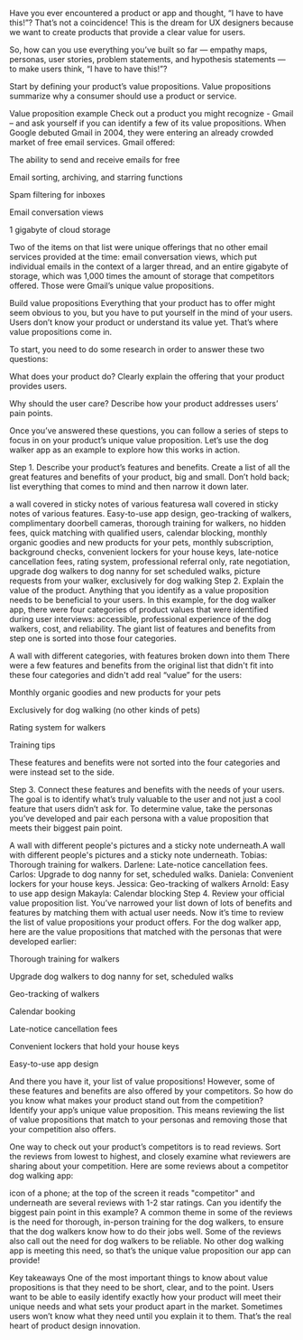 Have you ever encountered a product or app and thought, “I have to have this!”? That’s not a coincidence! This is the dream for UX designers because we want to create products that provide a clear value for users. 

So, how can you use everything you’ve built so far — empathy maps, personas, user stories, problem statements, and hypothesis statements — to make users think, “I have to have this!”? 

Start by defining your product’s value propositions. Value propositions summarize why a consumer should use a product or service. 

Value proposition example
Check out a product you might recognize - Gmail – and ask yourself if you can identify a few of its value propositions. When Google debuted Gmail in 2004, they were entering an already crowded market of free email services. Gmail offered: 

The ability to send and receive emails for free

Email sorting, archiving, and starring functions

Spam filtering for inboxes

Email conversation views

1 gigabyte of cloud storage

Two of the items on that list were unique offerings that no other email services provided at the time: email conversation views, which put individual emails in the context of a larger thread, and an entire gigabyte of storage, which was 1,000 times the amount of storage that competitors offered. Those were Gmail’s unique value propositions. 

Build value propositions
Everything that your product has to offer might seem obvious to you, but you have to put yourself in the mind of your users. Users don’t know your product or understand its value yet. That’s where value propositions come in. 

To start, you need to do some research in order to answer these two questions:

What does your product do? Clearly explain the offering that your product provides users. 

Why should the user care? Describe how your product addresses users’ pain points.

Once you’ve answered these questions, you can follow a series of steps to focus in on your product’s unique value proposition. Let’s use the dog walker app as an example to explore how this works in action.

Step 1. Describe your product’s features and benefits. Create a list of all the great features and benefits of your product, big and small. Don’t hold back; list everything that comes to mind and then narrow it down later.

a wall covered in sticky notes of various featuresa wall covered in sticky notes of various features. Easy-to-use app design, geo-tracking of walkers, complimentary doorbell cameras, thorough training for walkers, no hidden fees, quick matching with qualified users, calendar blocking, monthly organic goodies and new products for your pets, monthly subscription, background checks, convenient lockers for your house keys, late-notice cancellation fees, rating system, professional referral only, rate negotiation, upgrade dog walkers to dog nanny for set scheduled walks, picture requests from your walker, exclusively for dog walking
Step 2. Explain the value of the product. Anything that you identify as a value proposition needs to be beneficial to your users. In this example, for the dog walker app, there were four categories of product values that were identified during user interviews: accessible, professional experience of the dog walkers, cost, and reliability. The giant list of features and benefits from step one is sorted into those four categories.

A wall with different categories, with features broken down into them
There were a few features and benefits from the original list that didn't fit into these four categories and didn't add real “value” for the users: 

Monthly organic goodies and new products for your pets

Exclusively for dog walking (no other kinds of pets)

Rating system for walkers

Training tips

These features and benefits were not sorted into the four categories and were instead set to the side. 

Step 3. Connect these features and benefits with the needs of your users. The goal is to identify what’s truly valuable to the user and not just a cool feature that users didn’t ask for. To determine value, take the personas you’ve developed and pair each persona with a value proposition that meets their biggest pain point.

A wall with different people's pictures and a sticky note underneath.A wall with different people's pictures and a sticky note underneath.
Tobias: Thorough training for walkers.
Darlene: Late-notice cancellation fees.
Carlos: Upgrade to dog nanny for set, scheduled walks.
Daniela: Convenient lockers for your house keys.
Jessica: Geo-tracking of walkers
Arnold: Easy to use app design
Makayla: Calendar blocking
Step 4. Review your official value proposition list. You’ve narrowed your list down of lots of benefits and features by matching them with actual user needs. Now it’s time to review the list of value propositions your product offers. For the dog walker app, here are the value propositions that matched with the personas that were developed earlier: 

Thorough training for walkers

Upgrade dog walkers to dog nanny for set, scheduled walks

Geo-tracking of walkers 

Calendar booking

Late-notice cancellation fees

Convenient lockers that hold your house keys 

Easy-to-use app design 

And there you have it, your list of value propositions! However, some of these features and benefits are also offered by your competitors. So how do you know what makes your product stand out from the competition? Identify your app’s unique value proposition. This means reviewing the list of value propositions that match to your personas and removing those that your competition also offers. 

One way to check out your product’s competitors is to read reviews. Sort the reviews from lowest to highest, and closely examine what reviewers are sharing about your competition. Here are some reviews about a competitor dog walking app:

icon of a phone; at the top of the screen it reads "competitor" and underneath are several reviews with 1-2 star ratings. 
Can you identify the biggest pain point in this example? A common theme in some of the reviews is the need for thorough, in-person training for the dog walkers, to ensure that the dog walkers know how to do their jobs well. Some of the reviews also call out the need for dog walkers to be reliable. No other dog walking app is meeting this need, so that’s the unique value proposition our app can provide!

Key takeaways
One of the most important things to know about value propositions is that they need to be short, clear, and to the point. Users want to be able to easily identify exactly how your product will meet their unique needs and what sets your product apart in the market. Sometimes users won’t know what they need until you explain it to them. That’s the real heart of product design innovation.